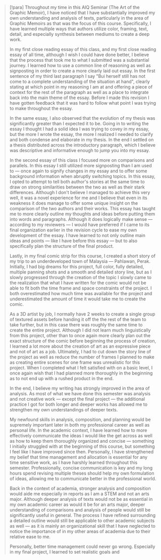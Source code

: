 > [!para]
> Throughout my time in this AIQ Seminar (The Art of the Graphic Memoir), I have noticed that I have substantially improved my own understanding and analysis of texts, particularly in the area of Graphic Memoirs as that was the focus of this course. Specifically, I have learned multiple ways that authors utilize color, framing, text, detail, and especially synthesis between mediums to create a deep work.
> 
> In my first close reading essay of this class, and my first close reading essay of all time, although I wish I could have done better, I believe that the process that took me to what I submitted was a substantial journey. I learned how to use a common line of reasoning as well as signposting in order to create a more clearly laid out essay. In the first sentence of my third last paragraph I say "Bui herself still has not come to a complete understanding of the situation at hand", clearly stating at which point in my reasoning I am at and offering a piece of context for the rest of the paragraph as well as a place to integrate back into the main theme of the essay. Before I made this revision I have gotten feedback that it was hard to follow what point I was trying to make throughout the essay.
> 
> In the same essay, I also observed that the evolution of my thesis was significantly greater than I expected it to be. Going in to writing the essay I thought I had a solid idea I was trying to covey in my essay, but the more I wrote the essay, the more I realized I needed to clarify and both condense and elaborate in my thesis. In the end I settled on a thesis distributed across the introductory paragraph, which I believe was descriptive and informative enough to jump you into my essay.
> 
> In the second essay of this class I focused more on comparisons and parallels. In this essay I still utilized more signposting than I am used to — once again to signify changes in my essay and to offer some background information when abruptly switching topics. In this essay, I opted to attempt to tell both author's stories at the same time to draw on strong similarities between the two as well as their stark differences. Although I don't believe I managed to achieve this very well, it was a novel experience for me and I believe that even in its weakness it does manage to offer some unique insight on the comparison of the two authors and their works. This essay has taught me to more clearly outline my thoughts and ideas before putting them into words and paragraphs. Although it does logically make sense — according to my reviewers — I would have preferred if I came to its final organization earlier in the revision cycle to ease my own development of the essay. I have learned to not only outline main ideas and points — like I have before this essay — but to also specifically plan the structure of the final product.
> 
> Lastly, in my final comic strip for this course, I created a short story of my trip to an underdeveloped town of Malaysia — Pahlawan, Perak. Initially, I had big dreams for this project, full color, fully detailed, multiple panning shots and a smooth and detailed story line, but as I slowly progressed through the creation of the topic I slowly came to the realization that what I have written for the comic would not be able to fit both the time frame and space constraints of the project. I both overestimated how much time was available for the project and underestimated the amount of time it would take me to create the comic.
> 
> As a 3D artist by job, I normally have 2 weeks to create a single group of textured assets before handing it off the the rest of the team to take further, but in this case there was roughly the same time to create the entire project. Although I did not learn much linguistically from this project, other than to once again more clearly plan out the exact structure of the comic before beginning the process of creation, I learned a lot more about the creation of art as an expressive piece and not of art as a job. Ultimately, I had to cut down the story line of the project as well as reduce the number of frames I planned to make as creating entire scenes for one frame was unrealistic for this project. When I completed what I felt satisfied with on a basic level, I once again wish that I had planned more thoroughly in the beginning as to not end up with a rushed product in the end.
> 
> In the end, I believe my writing has strongly improved in the area of analysis. As most of what we have done this semester was analysis and not creative work — except the final project — the additional practice I got for both longer and deeper works has allowed me to strengthen my own understandings of deeper texts.
> 
> My newfound skills in analysis, composition, and planning would be supremely important later in both my professional career as well as personal life. In the academic context, I have learned how to more effectively communicate the ideas I would like the get across as well as how to keep them thoroughly organized and concise — something I initially struggled with at the beginning of this course, but something I feel like I have improved since then. Personally, I have strengthened my belief that time management and allocation is essential for any time sensitive work, as I have harshly learned throughout this semester. Professionally, concise communication is key and my long hours spend revising multiple theses should help my own formulation of ideas, allowing me to communicate better in the professional world.
> 
> Back in the context of academia, stronger analysis and composition would aide me especially in reports as I am a STEM and not an arts major. Although deeper analysis of texts would not be as essential in my own academic career as would it be for an arts major, deeper understanding of comparisons and analysis of people would still be significantly useful in general. The process I have refined surrounding a detailed outline would still be applicable to other academic subjects as well — as it is mainly an organizational skill that I have neglected to notice the importance of in my other areas of academia due to their relative ease to me.
> 
> Personally, better time management could never go wrong. Especially in my final project, I learned to set realistic goals and 

